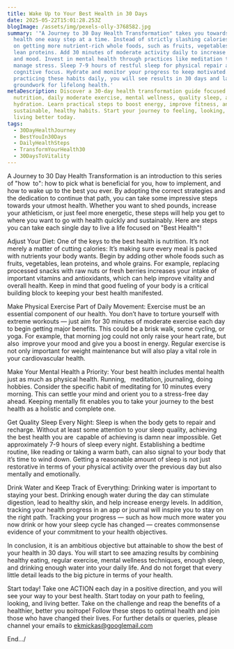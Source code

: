```yaml
---
title: Wake Up to Your Best Health in 30 Days
date: 2025-05-22T15:01:28.253Z
blogImage: /assets/img/pexels-olly-3768582.jpg
summary: '"A Journey to 30 Day Health Transformation" takes you towards better
  health one easy step at a time. Instead of strictly slashing calories, focus
  on getting more nutrient-rich whole foods, such as fruits, vegetables, and
  lean proteins. Add 30 minutes of moderate activity daily to increase fitness
  and mood. Invest in mental health through practices like meditation to better
  manage stress. Sleep 7-9 hours of restful sleep for physical repair and
  cognitive focus. Hydrate and monitor your progress to keep motivated. By
  practicing these habits daily, you will see results in 30 days and lay the
  groundwork for lifelong health.'
metaDescription: Discover a 30-day health transformation guide focused on
  nutrition, daily moderate exercise, mental wellness, quality sleep, and
  hydration. Learn practical steps to boost energy, improve fitness, and build
  sustainable, healthy habits. Start your journey to feeling, looking, and
  living better today.
tags:
  - 30DayHealthJourney
  - BestYouIn30Days
  - DailyHealthSteps
  - TransformYourHealth30
  - 30DaysToVitality
---
```

A Journey to 30 Day Health Transformation is an introduction to this series of "how to": how to pick what is beneficial for you, how to implement, and how to wake up to the best you ever. By adopting the correct strategies and the dedication to continue that path, you can take some impressive steps towards your utmost health. Whether you want to shed pounds, increase your athleticism, or just feel more energetic, these steps will help you get to where you want to go with health quickly and sustainably. Here are steps you can take each single day to live a life focused on "Best Health"!

Adjust Your Diet: 
One of the keys to the best health is nutrition. It’s not merely a matter of cutting calories: It’s making sure every meal is packed with nutrients your body wants. Begin by adding other whole foods such as fruits, vegetables, lean proteins, and whole grains. For example, replacing processed snacks with raw nuts or fresh berries increases your intake of important vitamins and antioxidants, which can help improve vitality and overall health. Keep in mind that good fueling of your body is a critical building block to keeping your best health manifested.

Make Physical Exercise Part of Daily Movement:
 Exercise must be an essential component of our health. You don’t have to torture yourself with extreme workouts — just aim for 30 minutes of moderate exercise each day to begin getting major benefits. This could be a brisk walk, some cycling, or yoga. For example, that morning jog could not only raise your heart rate, but also improve your mood and give you a boost in energy. Regular exercise is not only important for weight maintenance but will also play a vital role in your cardiovascular health.

Make Your Mental Health a Priority:
Your best health includes mental health just as much as physical health. Running,  meditation, journaling, doing hobbies. Consider the specific habit of meditating for 10 minutes every morning. This can settle your mind and orient you to a stress-free day ahead. Keeping mentally fit enables you to take your journey to the best health as a holistic and complete one.

Get Quality Sleep Every Night: 
Sleep is when the body gets to repair and recharge. Without at least some attention to your sleep quality, achieving the best health you are capable of achieving is damn near impossible. Get approximately 7-9 hours of sleep every night. Establishing a bedtime routine, like reading or taking a warm bath, can also signal to your body that it’s time to wind down. Getting a reasonable amount of sleep is not just restorative in terms of your physical activity over the previous day but also mentally and emotionally.

Drink Water and Keep Track of Everything:
Drinking water is important to staying your best. Drinking enough water during the day can stimulate digestion, lead to healthy skin, and help increase energy levels. In addition, tracking your health progress in an app or journal will inspire you to stay on the right path. Tracking your progress — such as how much more water you now drink or how your sleep cycle has changed — creates commonsense evidence of your commitment to your health objectives.

In conclusion, it is an ambitious objective but attainable to show the best of your health in 30 days. You will start to see amazing results by combining healthy eating, regular exercise, mental wellness techniques, enough sleep, and drinking enough water into your daily life. And do not forget that every little detail leads to the big picture in terms of your health.

Start today! Take one ACTION each day in a positive direction, and you will see your way to your best health. Start today on your path to feeling, looking, and living better. Take on the challenge and reap the benefits of a healthier, better you воіторе! Follow these steps to optimal health and join those who have changed their lives. For further details or queries, please channel your emails to ekmickas@googlemail.com

End…/
